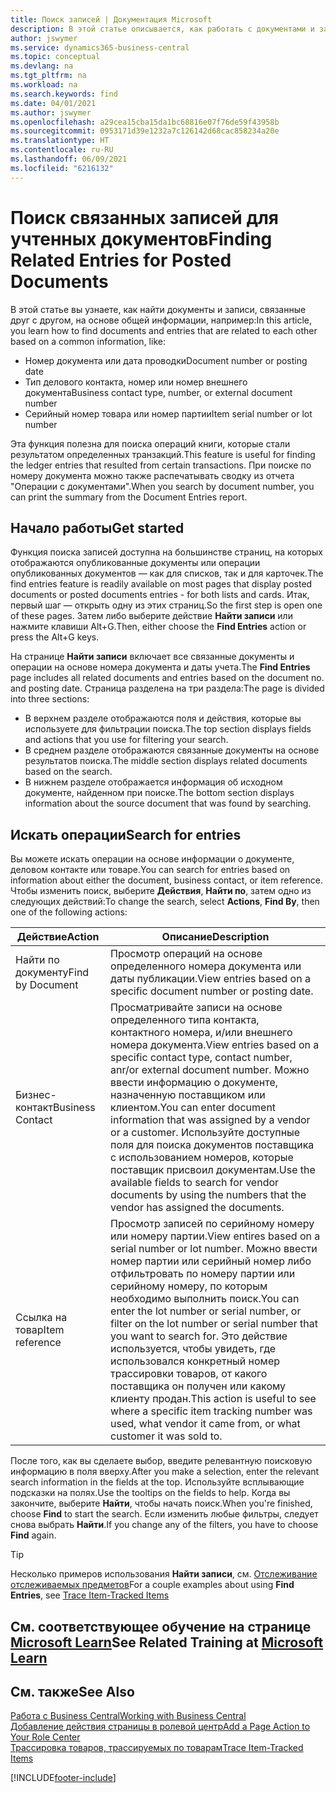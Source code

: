 ```yaml
---
title: Поиск записей | Документация Microsoft
description: В этой статье описывается, как работать с документами и записями, которые связаны
author: jswymer
ms.service: dynamics365-business-central
ms.topic: conceptual
ms.devlang: na
ms.tgt_pltfrm: na
ms.workload: na
ms.search.keywords: find
ms.date: 04/01/2021
ms.author: jswymer
ms.openlocfilehash: a29cea15cba15da1bc68816e07f76de59f43958b
ms.sourcegitcommit: 0953171d39e1232a7c126142d68cac858234a20e
ms.translationtype: HT
ms.contentlocale: ru-RU
ms.lasthandoff: 06/09/2021
ms.locfileid: "6216132"
---
```

# <a name="finding-related-entries-for-posted-documents"></a><span data-ttu-id="14dbc-103">Поиск связанных записей для учтенных документов</span><span class="sxs-lookup"><span data-stu-id="14dbc-103">Finding Related Entries for Posted Documents</span></span> 

<span data-ttu-id="14dbc-104">В этой статье вы узнаете, как найти документы и записи, связанные друг с другом, на основе общей информации, например:</span><span class="sxs-lookup"><span data-stu-id="14dbc-104">In this article, you learn how to find documents and entries that are related to each other based on a common information, like:</span></span>

- <span data-ttu-id="14dbc-105">Номер документа или дата проводки</span><span class="sxs-lookup"><span data-stu-id="14dbc-105">Document number or posting date</span></span>
- <span data-ttu-id="14dbc-106">Тип делового контакта, номер или номер внешнего документа</span><span class="sxs-lookup"><span data-stu-id="14dbc-106">Business contact type, number, or external document number</span></span>
- <span data-ttu-id="14dbc-107">Серийный номер товара или номер партии</span><span class="sxs-lookup"><span data-stu-id="14dbc-107">Item serial number or lot number</span></span>

<span data-ttu-id="14dbc-108">Эта функция полезна для поиска операций книги, которые стали результатом определенных транзакций.</span><span class="sxs-lookup"><span data-stu-id="14dbc-108">This feature is useful for finding the ledger entries that resulted from certain transactions.</span></span> <span data-ttu-id="14dbc-109">При поиске по номеру документа можно также распечатывать сводку из отчета "Операции с документами".</span><span class="sxs-lookup"><span data-stu-id="14dbc-109">When you search by document number, you can print the summary from the Document Entries report.</span></span>

## <a name="get-started"></a><span data-ttu-id="14dbc-110">Начало работы</span><span class="sxs-lookup"><span data-stu-id="14dbc-110">Get started</span></span>

<span data-ttu-id="14dbc-111">Функция поиска записей доступна на большинстве страниц, на которых отображаются опубликованные документы или операции опубликованных документов — как для списков, так и для карточек.</span><span class="sxs-lookup"><span data-stu-id="14dbc-111">The find entries feature is readily available on most pages that display posted documents or posted documents entries - for both lists and cards.</span></span> <span data-ttu-id="14dbc-112">Итак, первый шаг — открыть одну из этих страниц.</span><span class="sxs-lookup"><span data-stu-id="14dbc-112">So the first step is open one of these pages.</span></span> <span data-ttu-id="14dbc-113">Затем либо выберите действие **Найти записи** или нажмите клавиши Alt+G.</span><span class="sxs-lookup"><span data-stu-id="14dbc-113">Then, either choose the **Find Entries** action or press the Alt+G keys.</span></span>

<span data-ttu-id="14dbc-114">На странице **Найти записи** включает все связанные документы и операции на основе номера документа и даты учета.</span><span class="sxs-lookup"><span data-stu-id="14dbc-114">The **Find Entries** page  includes all related documents and entries based on the document no. and posting date.</span></span> <span data-ttu-id="14dbc-115">Страница разделена на три раздела:</span><span class="sxs-lookup"><span data-stu-id="14dbc-115">The page is divided into three sections:</span></span>

- <span data-ttu-id="14dbc-116">В верхнем разделе отображаются поля и действия, которые вы используете для фильтрации поиска.</span><span class="sxs-lookup"><span data-stu-id="14dbc-116">The top section displays fields and actions that you use for filtering your search.</span></span>
- <span data-ttu-id="14dbc-117">В среднем разделе отображаются связанные документы на основе результатов поиска.</span><span class="sxs-lookup"><span data-stu-id="14dbc-117">The middle section displays related documents based on the search.</span></span>
- <span data-ttu-id="14dbc-118">В нижнем разделе отображается информация об исходном документе, найденном при поиске.</span><span class="sxs-lookup"><span data-stu-id="14dbc-118">The bottom section displays information about the source document that was found by searching.</span></span>


<!--
 There are two ways to open this page:

- Choose the ![Lightbulb that opens the Tell Me feature](media/ui-search/search_small.png "Tell me what you want to do") icon, enter **Find Entries**, and then choose the related link.

    With this way, the **Find Entries** page might be empty, and you'll have to start searching for entries from scratch.
    
- Open a page that displays posted documents or posted documents entries, either a list or a card. Then, locate and select the **Find Entries** action.

    With this way, the **Find Entries**, page will include all related documents and entries based on the document no. and posting date.


    > [!TIP]
    > If you are on a page that has the **Find Entries** action, press crtl+G to open the **Find Entries** page directly. 
-->

## <a name="search-for-entries"></a><span data-ttu-id="14dbc-119">Искать операции</span><span class="sxs-lookup"><span data-stu-id="14dbc-119">Search for entries</span></span>

<span data-ttu-id="14dbc-120">Вы можете искать операции на основе информации о документе, деловом контакте или товаре.</span><span class="sxs-lookup"><span data-stu-id="14dbc-120">You can search for entries based on information about either the document, business contact, or item reference.</span></span> <span data-ttu-id="14dbc-121">Чтобы изменить поиск, выберите **Действия**, **Найти по**, затем одно из следующих действий:</span><span class="sxs-lookup"><span data-stu-id="14dbc-121">To change the search, select **Actions**, **Find By**, then one of the following actions:</span></span>

|<span data-ttu-id="14dbc-122">Действие</span><span class="sxs-lookup"><span data-stu-id="14dbc-122">Action</span></span>|<span data-ttu-id="14dbc-123">Описание</span><span class="sxs-lookup"><span data-stu-id="14dbc-123">Description</span></span>|
|------|-----------|
|<span data-ttu-id="14dbc-124">Найти по документу</span><span class="sxs-lookup"><span data-stu-id="14dbc-124">Find by Document</span></span>|<span data-ttu-id="14dbc-125">Просмотр операций на основе определенного номера документа или даты публикации.</span><span class="sxs-lookup"><span data-stu-id="14dbc-125">View entries based on a specific document number or posting date.</span></span>|
|<span data-ttu-id="14dbc-126">Бизнес-контакт</span><span class="sxs-lookup"><span data-stu-id="14dbc-126">Business Contact</span></span> |<span data-ttu-id="14dbc-127">Просматривайте записи на основе определенного типа контакта, контактного номера, и/или внешнего номера документа.</span><span class="sxs-lookup"><span data-stu-id="14dbc-127">View entries based on a specific contact type, contact number, anr/or external document number.</span></span> <span data-ttu-id="14dbc-128">Можно ввести информацию о документе, назначенную поставщиком или клиентом.</span><span class="sxs-lookup"><span data-stu-id="14dbc-128">You can enter document information that was assigned by a vendor or a customer.</span></span> <span data-ttu-id="14dbc-129">Используйте доступные поля для поиска документов поставщика с использованием номеров, которые поставщик присвоил документам.</span><span class="sxs-lookup"><span data-stu-id="14dbc-129">Use the available fields to search for vendor documents by using the numbers that the vendor has assigned the documents.</span></span>|
|<span data-ttu-id="14dbc-130">Ссылка на товар</span><span class="sxs-lookup"><span data-stu-id="14dbc-130">Item reference</span></span>|<span data-ttu-id="14dbc-131">Просмотр записей по серийному номеру или номеру партии.</span><span class="sxs-lookup"><span data-stu-id="14dbc-131">View entires based on a serial number or lot number.</span></span> <span data-ttu-id="14dbc-132">Можно ввести номер партии или серийный номер либо отфильтровать по номеру партии или серийному номеру, по которым необходимо выполнить поиск.</span><span class="sxs-lookup"><span data-stu-id="14dbc-132">You can enter the lot number or serial number, or filter on the lot number or serial number that you want to search for.</span></span> <span data-ttu-id="14dbc-133">Это действие используется, чтобы увидеть, где использовался конкретный номер трассировки товаров, от какого поставщика он получен или какому клиенту продан.</span><span class="sxs-lookup"><span data-stu-id="14dbc-133">This action is useful to see where a specific item tracking number was used, what vendor it came from, or what customer it was sold to.</span></span>|

<span data-ttu-id="14dbc-134">После того, как вы сделаете выбор, введите релевантную поисковую информацию в поля вверху.</span><span class="sxs-lookup"><span data-stu-id="14dbc-134">After you make a selection, enter the relevant search information in the fields at the top.</span></span> <span data-ttu-id="14dbc-135">Используйте всплывающие подсказки на полях.</span><span class="sxs-lookup"><span data-stu-id="14dbc-135">Use the tooltips on the fields to help.</span></span> <span data-ttu-id="14dbc-136">Когда вы закончите, выберите **Найти**, чтобы начать поиск.</span><span class="sxs-lookup"><span data-stu-id="14dbc-136">When you're finished, choose **Find** to start the search.</span></span> <span data-ttu-id="14dbc-137">Если изменить любые фильтры, следует снова выбрать **Найти**.</span><span class="sxs-lookup"><span data-stu-id="14dbc-137">If you change any of the filters, you have to choose **Find** again.</span></span>

> [!TIP]
> <span data-ttu-id="14dbc-138">Несколько примеров использования **Найти записи**, см. [Отслеживание отслеживаемых предметов](inventory-how-to-trace-item-tracked-items.md)</span><span class="sxs-lookup"><span data-stu-id="14dbc-138">For a couple examples about using **Find Entries**, see [Trace Item-Tracked Items](inventory-how-to-trace-item-tracked-items.md)</span></span> <!--and [Walkthrough: Tracing Serial-Lot Numbers](walkthrough-tracing-serial-lot-numbers.md). -->

## <a name="see-related-training-at-microsoft-learn"></a><span data-ttu-id="14dbc-139">См. соответствующее обучение на странице [Microsoft Learn](/learn/modules/user-interface-dynamics-365-business-central/index)</span><span class="sxs-lookup"><span data-stu-id="14dbc-139">See Related Training at [Microsoft Learn](/learn/modules/user-interface-dynamics-365-business-central/index)</span></span>

## <a name="see-also"></a><span data-ttu-id="14dbc-140">См. также</span><span class="sxs-lookup"><span data-stu-id="14dbc-140">See Also</span></span>

[<span data-ttu-id="14dbc-141">Работа с Business Central</span><span class="sxs-lookup"><span data-stu-id="14dbc-141">Working with Business Central</span></span>](ui-work-product.md)  
[<span data-ttu-id="14dbc-142">Добавление действия страницы в ролевой центр</span><span class="sxs-lookup"><span data-stu-id="14dbc-142">Add a Page Action to Your Role Center</span></span>](ui-bookmarks.md)  
[<span data-ttu-id="14dbc-143">Трассировка товаров, трассируемых по товарам</span><span class="sxs-lookup"><span data-stu-id="14dbc-143">Trace Item-Tracked Items</span></span>](inventory-how-to-trace-item-tracked-items.md)  


[!INCLUDE[footer-include](includes/footer-banner.md)]
